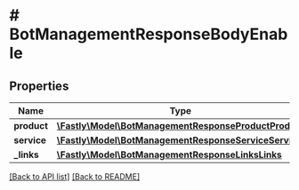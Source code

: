 # # BotManagementResponseBodyEnable

## Properties

Name | Type | Description | Notes
------------ | ------------- | ------------- | -------------
**product** | [**\Fastly\Model\BotManagementResponseProductProduct**](BotManagementResponseProductProduct.md) |  | [optional] 
**service** | [**\Fastly\Model\BotManagementResponseServiceService**](BotManagementResponseServiceService.md) |  | [optional] 
**_links** | [**\Fastly\Model\BotManagementResponseLinksLinks**](BotManagementResponseLinksLinks.md) |  | [optional] 


[[Back to API list]](../../README.md#endpoints) [[Back to README]](../../README.md)
